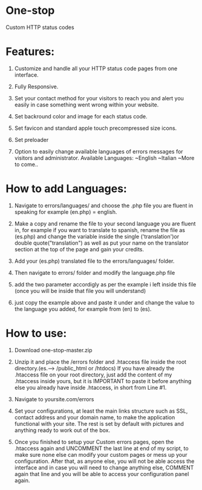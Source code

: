 # One-stop
Custom HTTP status codes 

# Features:

1) Customize and handle all your HTTP status code pages from one interface. 

2) Fully Responsive.

3) Set your contact method for your visitors to reach you and alert you easily in case something went wrong within your website.

4) Set backround color and image for each status code.

5) Set favicon and standard apple touch precompressed size icons.

6) Set preloader 

7) Option to easily change available languages of errors messages for visitors and administrator.
   Available Languages:
   ~English
   ~Italian
   ~More to come.. 
   
# How to add Languages:

1) Navigate to errors/languages/ and choose the .php file you are fluent in speaking for example (en.php) = english.

2) Make a copy and rename the file to your second language you are fluent in, for example if you want to translate to spanish,
   rename the file as (es.php) and change the variable inside the single ('translation')or double quote("translation") 
   as well as put your name on the translator section at the top of the page and gain your credits.
   
3) Add your (es.php) translated file to the errors/languages/ folder.

4) Then navigate to errors/ folder and modify the language.php file

5) add the two parameter accordigly as per the example i left inside this file (once you will be inside that file you will understand)

6) just copy the example above and paste it under and change the value to the language you added, for example from (en) to (es).

# How to use:

1) Download one-stop-master.zip

2) Unzip it and place the /errors folder and .htaccess file inside the root directory.(es.--> /public_html  or  /htdocs)
   If you have already the .htaccess file on your root directory, just add the content of my .htaccess inside yours, 
   but it is IMPORTANT to paste it before anything else you already have inside .htaccess, in short from Line #1.
   
3) Navigate to yoursite.com/errors

4) Set your configurations, at least the main links structure such as SSL, contact address and your domain name, 
   to make the application functional with your site.
   The rest is set by default with pictures and anything ready to work out of the box.

5) Once you finished to setup your Custom errors pages, open the .htaccess again and UNCOMMENT the last line at end of my script,
   to make sure none else can modify your custom pages or mess up your configuration.
   After that, as anyone else, you will not be able access the interface and in case you will need to change anything else, 
   COMMENT again that line and you will be able to access your configuration panel again.
